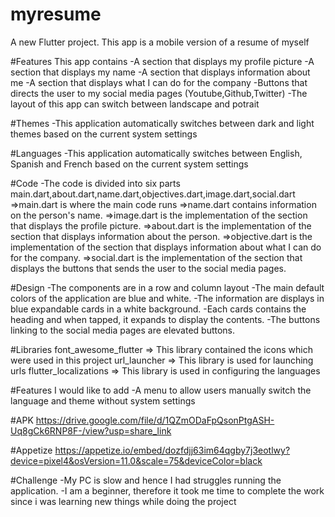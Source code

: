 # myresume

A new Flutter project.
This app is a mobile version of a resume of myself

#Features
This app contains
-A section that displays my profile picture
-A section that displays my name
-A section that displays information about me
-A section that displays what I can do for the company
-Buttons that directs the user to my social media pages (Youtube,Github,Twitter)
-The layout of this app can switch between landscape and potrait

#Themes
-This application automatically switches between dark and light themes based on the current system settings

#Languages
-This application automatically switches between English, Spanish and French based on the current system settings

#Code
-The code is divided into six parts main.dart,about.dart,name.dart,objectives.dart,image.dart,social.dart
=>main.dart is where the main code runs
=>name.dart contains information on the person's name.
=>image.dart is the implementation of the section that displays the profile picture.
=>about.dart is the implementation of the section that displays information about the person.
=>objective.dart is the implementation of the section that displays 
information about what I can do for the company.
=>social.dart is the implementation of the section that displays the buttons that sends the user to 
the social media pages.

#Design
-The components are in a row and column layout
-The main default colors of the application are blue and white.
-The information are displays in blue expandable cards in a white background.
-Each cards contains the heading and when tapped, it expands to display the contents.
-The buttons linking to the social media pages are elevated buttons.

#Libraries
font_awesome_flutter => This library contained the icons which were used in this project
url_launcher => This library is used for launching urls
flutter_localizations => This library is used in configuring the languages

#Features I would like to add
-A menu to allow users manually switch the language and theme without system settings

#APK
https://drive.google.com/file/d/1QZmODaFpQsonPtgASH-Uq8gCk6RNP8F-/view?usp=share_link

#Appetize
https://appetize.io/embed/dozfdjj63im64qgby7j3eotlwy?device=pixel4&osVersion=11.0&scale=75&deviceColor=black

#Challenge
-My PC is slow and hence I had struggles running the application.
-I am a beginner, therefore it took me time to complete the work since i was learning new
things while doing the project


